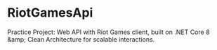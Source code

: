 # RiotGamesApi
Practice Project: Web API with Riot Games client, built on .NET Core 8 &amp;amp; Clean Architecture for scalable interactions.
